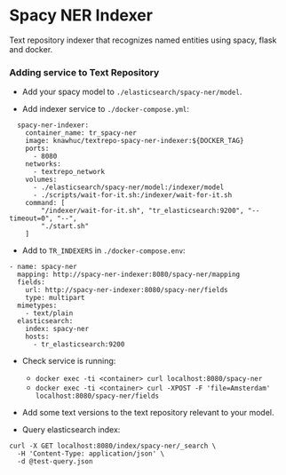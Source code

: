 # Spacy NER Indexer

Text repository indexer that recognizes named entities using spacy, flask and docker.

### Adding service to Text Repository

- Add your spacy model to `./elasticsearch/spacy-ner/model`.

- Add indexer service to `./docker-compose.yml`:
```
  spacy-ner-indexer:
    container_name: tr_spacy-ner
    image: knawhuc/textrepo-spacy-ner-indexer:${DOCKER_TAG}
    ports:
      - 8080
    networks:
      - textrepo_network
    volumes:
      - ./elasticsearch/spacy-ner/model:/indexer/model
      - ./scripts/wait-for-it.sh:/indexer/wait-for-it.sh
    command: [
        "/indexer/wait-for-it.sh", "tr_elasticsearch:9200", "--timeout=0", "--",
        "./start.sh"
    ]
```

- Add to `TR_INDEXERS` in `./docker-compose.env`:
```
- name: spacy-ner
  mapping: http://spacy-ner-indexer:8080/spacy-ner/mapping
  fields:
    url: http://spacy-ner-indexer:8080/spacy-ner/fields
    type: multipart
  mimetypes:
    - text/plain
  elasticsearch:
    index: spacy-ner
    hosts:
      - tr_elasticsearch:9200
```

- Check service is running: 
  - `docker exec -ti <container> curl localhost:8080/spacy-ner`
  - `docker exec -ti <container> curl -XPOST -F 'file=Amsterdam' localhost:8080/spacy-ner/fields`

- Add some text versions to the text repository relevant to your model.

- Query elasticsearch index:
```shell script
curl -X GET localhost:8080/index/spacy-ner/_search \
  -H 'Content-Type: application/json' \
  -d @test-query.json
```
